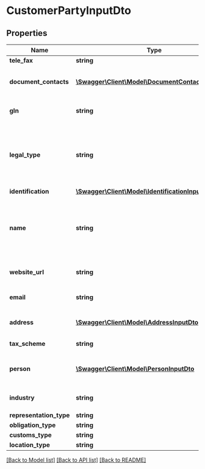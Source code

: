 # CustomerPartyInputDto

## Properties
Name | Type | Description | Notes
------------ | ------------- | ------------- | -------------
**tele_fax** | **string** | TeleFax | [optional] 
**document_contacts** | [**\Swagger\Client\Model\DocumentContactInputDto[]**](DocumentContactInputDto.md) | Party contacts related to  current document | [optional] 
**gln** | **string** | Party GLN; MaxLength: 13 | [optional] 
**legal_type** | **string** | Document type identification. The value must be one of this: [&#39;Natural&#39;, &#39;Legal&#39;] | 
**identification** | [**\Swagger\Client\Model\IdentificationInputDto**](IdentificationInputDto.md) | Identification | 
**name** | **string** | Name of commercial establishment.   Required if LegalType &#x3D; Legal; MaxLength: 450 | [optional] 
**website_url** | **string** | Website url; MaxLength: 250 | [optional] 
**email** | **string** | Email address; MaxLength: 200 | 
**address** | [**\Swagger\Client\Model\AddressInputDto**](AddressInputDto.md) | Data required to detail address | 
**tax_scheme** | **string** | Describe the regime. | 
**person** | [**\Swagger\Client\Model\PersonInputDto**](PersonInputDto.md) | Person. Required if LegalType &#x3D; Natural | [optional] 
**industry** | **string** | Industry; MaxLength: 100 | [optional] 
**representation_type** | **string** |  | [optional] 
**obligation_type** | **string** |  | [optional] 
**customs_type** | **string** |  | [optional] 
**location_type** | **string** |  | [optional] 

[[Back to Model list]](../README.md#documentation-for-models) [[Back to API list]](../README.md#documentation-for-api-endpoints) [[Back to README]](../README.md)


